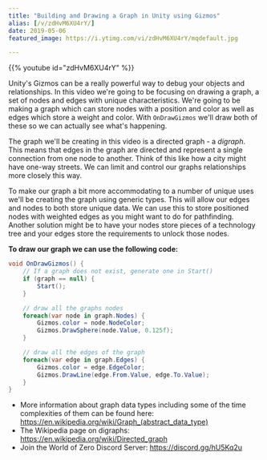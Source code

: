 ```yaml
---
title: "Building and Drawing a Graph in Unity using Gizmos"
alias: [/v/zdHvM6XU4rY/]
date: 2019-05-06
featured_image: https://i.ytimg.com/vi/zdHvM6XU4rY/mqdefault.jpg

---
```


{{% youtube id="zdHvM6XU4rY" %}}

Unity's Gizmos can be a really powerful way to debug your objects and relationships. In this video we're going to be focusing on drawing a graph, a set of nodes and edges with unique characteristics. We're going to be making a graph which can store nodes with a position and color as well as edges which store a weight and color. With `OnDrawGizmos` we'll draw both of these so we can actually see what's happening.

The graph we'll be creating in this video is a directed graph - a *digraph*. This means that edges in the graph are directed and represent a single connection from one node to another. Think of this like how a city might have one-way streets. We can limit and control our graphs relationships more closely this way.

To make our graph a bit more accommodating to a number of unique uses we'll be creating the graph using generic types. This will allow our edges and nodes to both store unique data. We can use this to store positioned nodes with weighted edges as you might want to do for pathfinding. Another solution might be to have your nodes store pieces of a technology tree and your edges store the requirements to unlock those nodes.

**To draw our graph we can use the following code:**

```csharp
void OnDrawGizmos() {
    // If a graph does not exist, generate one in Start()
    if (graph == null) { 
        Start();
    }

    // draw all the graphs nodes
    foreach(var node in graph.Nodes) {
        Gizmos.color = node.NodeColor;
        Gizmos.DrawSphere(node.Value, 0.125f);
    }

    // draw all the edges of the graph
    foreach(var edge in graph.Edges) {
        Gizmos.color = edge.EdgeColor;
        Gizmos.DrawLine(edge.From.Value, edge.To.Value);
    }
}
```

* More information about graph data types including some of the time complexities of them can be found here: https://en.wikipedia.org/wiki/Graph_(abstract_data_type)
* The Wikipedia page on digraphs: https://en.wikipedia.org/wiki/Directed_graph
* Join the World of Zero Discord Server: https://discord.gg/hU5Kq2u